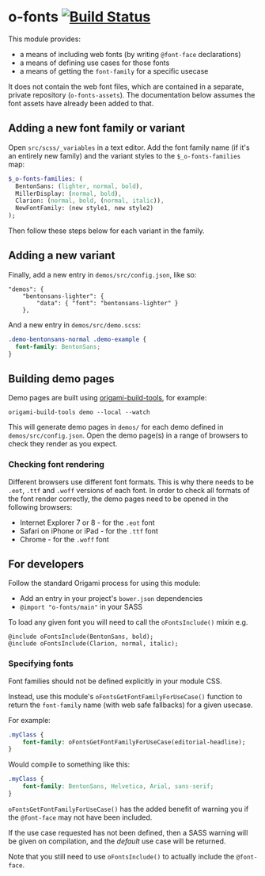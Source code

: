 
# o-fonts [![Build Status](https://travis-ci.org/Financial-Times/o-fonts.png?branch=master)](https://travis-ci.org/Financial-Times/o-fonts)

This module provides:

* a means of including web fonts (by writing `@font-face` declarations)
* a means of defining use cases for those fonts
* a means of getting the `font-family` for a specific usecase

It does not contain the web font files, which are contained in a separate, private repository (`o-fonts-assets`). The documentation below assumes the font assets have already been added to that.

## Adding a new font family or variant

Open `src/scss/_variables` in a text editor. Add the font family name (if it's an entirely new family) and the variant styles to the `$_o-fonts-families` map:

```sass
$_o-fonts-families: (
  BentonSans: (lighter, normal, bold),
  MillerDisplay: (normal, bold),
  Clarion: (normal, bold, (normal, italic)),
  NewFontFamily: (new style1, new style2)
);
```

Then follow these steps below for each variant in the family.

## Adding a new variant

Finally, add a new entry in `demos/src/config.json`, like so:

    "demos": {
        "bentonsans-lighter": {
            "data": { "font": "bentonsans-lighter" }
        },

And a new entry in `demos/src/demo.scss`:

```css
.demo-bentonsans-normal .demo-example {
  font-family: BentonSans;
}
```

## Building demo pages

Demo pages are built using [origami-build-tools](https://github.com/Financial-Times/origami-build-tools), for example:

    origami-build-tools demo --local --watch

This will generate demo pages in `demos/` for each demo defined in `demos/src/config.json`. Open the demo page(s) in a range of browsers to check they render as you expect.

### Checking font rendering

Different browsers use different font formats. This is why there needs to be `.eot`, `.ttf` and `.woff` versions of each font. In order to check all formats of the font render correctly, the demo pages need to be opened in the following browsers:

* Internet Explorer 7 or 8 - for the `.eot` font
* Safari on iPhone or iPad - for the `.ttf` font
* Chrome - for the `.woff` font

## For developers

Follow the standard Origami process for using this module:

* Add an entry in your project's `bower.json` dependencies
* `@import "o-fonts/main"` in your SASS

To load any given font you will need to call the `oFontsInclude()` mixin e.g.

    @include oFontsInclude(BentonSans, bold);
	@include oFontsInclude(Clarion, normal, italic);

### Specifying fonts

Font families should not be defined explicitly in your module CSS.

Instead, use this module's `oFontsGetFontFamilyForUseCase()` function to return the `font-family` name (with web safe fallbacks) for a given usecase.

For example:

```sass
.myClass {
    font-family: oFontsGetFontFamilyForUseCase(editorial-headline);
}
```

Would compile to something like this:

```css
.myClass {
    font-family: BentonSans, Helvetica, Arial, sans-serif;
}
```

`oFontsGetFontFamilyForUseCase()` has the added benefit of warning you if the `@font-face` may not have been included.

If the use case requested has not been defined, then a SASS warning will be given on compilation, and the _default_ use case will be returned.

Note that you still need to use `oFontsInclude()` to actually include the `@font-face`.
